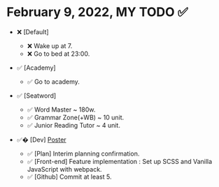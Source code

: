 # February 9, 2022, MY TODO ✅

- ❌ [Default]

  - ❌ Wake up at 7.
  - ❌ Go to bed at 23:00.

- ✅ [Academy]

  - ✅ Go to academy.

- ✅ [Seatword]

  - ✅ Word Master ~ 180w.
  - ✅ Grammar Zone(+WB) ~ 10 unit.
  - ✅ Junior Reading Tutor ~ 4 unit.

- ✅� [Dev] [Poster](https://github.com/Novelier-Webbelier/poster)

  - ✅ [Plan] Interim planning confirmation.
  - ✅ [Front-end] Feature implementation : Set up SCSS and Vanilla JavaScript with webpack.
  - ✅ [Github] Commit at least 5.
